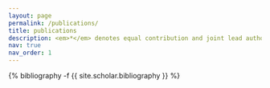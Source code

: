 ```yaml
---
layout: page
permalink: /publications/
title: publications
description: <em>*</em> denotes equal contribution and joint lead authorship
nav: true
nav_order: 1
---
```

<!-- _pages/publications.md -->
<div class="publications">

{% bibliography -f {{ site.scholar.bibliography }} %}

</div>
